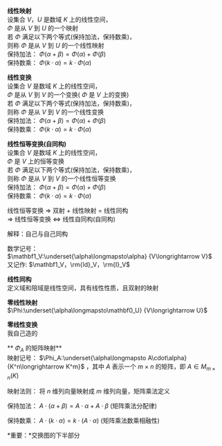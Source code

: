 **线性映射**  
设集合 $V，U$ 是数域 $K$ 上的线性空间，  
$\Phi$ 是从 $V$ 到 $U$ 的一个映射  
若 $\Phi$ 满足以下两个等式(保持加法，保持数乘)，  
则称 $\Phi$ 是从 $V$ 到 $U$ 的一个线性映射  
保持加法： $\Phi(\alpha+\beta)=\Phi(\alpha)  
+\Phi(\beta)$  
保持数乘： $\Phi(k\cdot\alpha)=k\cdot\Phi(\alpha)$  
  
**线性变换**  
设集合 $V$ 是数域 $K$ 上的线性空间，  
$\Phi$ 是从 $V$ 到 $V$ 的一个变换( $\Phi$ 是 $V$ 上的变换)  
若 $\Phi$ 满足以下两个等式(保持加法，保持数乘)，  
则称 $\Phi$ 是从 $V$ 到 $V$ 的一个线性变换  
保持加法： $\Phi(\alpha+\beta)=\Phi(\alpha)  
+\Phi(\beta)$  
保持数乘： $\Phi(k\cdot\alpha)=k\cdot\Phi(\alpha)$  
  
**线性恒等变换(自同构)**  
设集合 $V$ 是数域 $K$ 上的线性空间，  
$\Phi$ 是 $V$ 上的恒等变换  
若 $\Phi$ 满足以下两个等式(保持加法，保持数乘)，  
则称 $\Phi$ 是从 $V$ 到 $V$ 的一个线性恒等变换  
保持加法： $\Phi(\alpha+\beta)=\Phi(\alpha)  
+\Phi(\beta)$  
保持数乘： $\Phi(k\cdot\alpha)=k\cdot\Phi(\alpha)$  
  
线性恒等变换 $\Rightarrow$ 双射 $+$ 线性映射 $=$ 线性同构  
$\Rightarrow$ 线性恒等变换 $\Leftrightarrow$ 线性自同构(自同构)  
  
解释：自己与自己同构  
  
数学记号：  
$\mathbf1_V:\underset{\alpha\longmapsto\alpha}  
{V\longrightarrow V}$  
又记作:  $\mathbf1_V，\rm{Id}_V，\rm{I}_V$  
  
**线性同构**  
定义域和陪域是线性空间，具有线性性质，且双射的映射  
  
**零线性映射**  
$\Phi:\underset{\alpha\longmapsto\mathbf0_U}  
{V\longrightarrow U}$  
  
**零线性变换**  
我自己造的  
  
** $\Phi_A$ 的矩阵映射**  
映射记号： $\Phi_A:\underset{\alpha\longmapsto  
A\cdot\alpha}{K^n\longrightarrow K^m}$ ，其中 $A$ 表示一个 $m\times n$ 的矩阵，即 $A\in  
M_{m\times n}(K)$  
  
映射法则： 将 $n$ 维列向量映射成 $m$ 维列向量，矩阵乘法定义  
  
保持加法： $A\cdot(\alpha+\beta)  
=A\cdot\alpha+A\cdot\beta$  (矩阵乘法分配律)  
  
保持数乘： $A\cdot(k\cdot\alpha)  
=k\cdot(A\cdot\alpha)$  (矩阵乘法数乘相融性)  
  
*重要：*交换图的下半部分  
